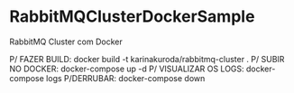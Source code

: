 # RabbitMQClusterDockerSample
RabbitMQ Cluster com Docker

P/ FAZER BUILD:
docker build -t karinakuroda/rabbitmq-cluster .
P/ SUBIR NO DOCKER:
docker-compose up -d
P/ VISUALIZAR OS LOGS:
docker-compose logs
P/DERRUBAR:
docker-compose down
